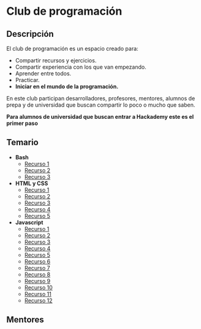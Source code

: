 # Club de programación
## Descripción
El club de programación es un espacio creado para:

- Compartir recursos y ejercicios.
- Compartir experiencia con los que van empezando.
- Aprender entre todos.
- Practicar.
- **Iniciar en el mundo de la programación.**

En este club participan desarrolladores, profesores, mentores, alumnos de prepa y de universidad que buscan compartir lo poco o mucho que saben.

**Para alumnos de universidad que buscan entrar a Hackademy este es el primer paso**

## Temario
- **Bash**
  - [Recurso 1](https://www.bash.academy)
  - [Recurso 2](https://linuxconfig.org/bash-scripting-tutorial-for-beginners)
  - [Recurso 3](https://www.w3.org/International/questions/qa-what-is-encoding)
- **HTML y CSS**
  - [Recurso 1](https://www.codecademy.com/learn/learn-html)
  - [Recurso 2](https://flexboxfroggy.com/#es)
  - [Recurso 3](https://www.codecademy.com/learn/learn-responsive-design)
  - [Recurso 4](https://www.codecademy.com/learn/learn-sass)
  - [Recurso 5](https://www.learn-html.org/)
- **Javascript**
  - [Recurso 1](https://www.codecademy.com/learn/introduction-to-javascript)
  - [Recurso 2](https://www.codecademy.com/learn/learn-javascript)
  - [Recurso 3](https://medium.com/@seanmcp/js-basics-ternary-operators-2363b9c42187)
  - [Recurso 4](https://medium.com/@seanmcp/js-basics-functions-23637174f4f)
  - [Recurso 5](https://medium.com/@seanmcp/js-basics-arrow-functions-44313e8a42f2)
  - [Recurso 6](https://medium.com/@seanmcp/js-basics-for-loops-1706d98e22c6)
  - [Recurso 7](https://medium.com/@seanmcp/js-basics-random-number-680fa269c4d7g)
  - [Recurso 8](https://medium.com/@seanmcp/js-basics-math-functions-f1edbb09a01e)
  - [Recurso 9](https://medium.com/@seanmcp/js-basics-remainder-modulo-bed750a000b)
  - [Recurso 10](https://medium.com/@seanmcp/js-basics-string-slice-method-669f634cc54b)
  - [Recurso 11](https://medium.com/@seanmcp/js-basics-arrays-44f74169fd28)
  - [Recurso 12](https://medium.com/@seanmcp/js-basics-length-method-1dca0423e174)

## Mentores
